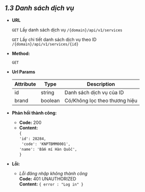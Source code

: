
***1.3 Danh sách dịch vụ***
----

* **URL**

    
   `GET` Lấy danh sách dịch vụ `/{domain}/api/v1/services`

   `GET` Lấy chi tiết danh sách dịch vụ theo ID `/{domain}/api/v1/services/{id}`


* **Method:**

  
    `GET`

* **Url Params**


  | Attribute| Type | Description |
  |---|---|---|
  | id | string  | Danh sách dịch vụ của ID |
  | brand | boolean  | Có/Không lọc theo thương hiệu |


* **Phản hồi thành công:**
    * **Code:** 200 <br />
    * **Content:** <br />
    `{` <br />
	`'id': 28284,`  <br />
   ` 'code': 'KNPTBMM0001',` <br />
	`'name': 'Bấm mí Hàn Quốc',` <br />
    `} `<br />
      

* **Lỗi:**

  * _Lỗi đăng nhập không thành công_ <br />
    **Code:** 401 UNAUTHORIZED <br />
    **Content:** `{ error : "Log in" }`
